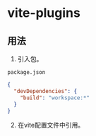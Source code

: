 # vite-plugins

## 用法

1. 引入包。

`package.json`

```json
{
  "devDependencies": {
    "build": "workspace:*"
  }
}
```

2. 在vite配置文件中引用。

